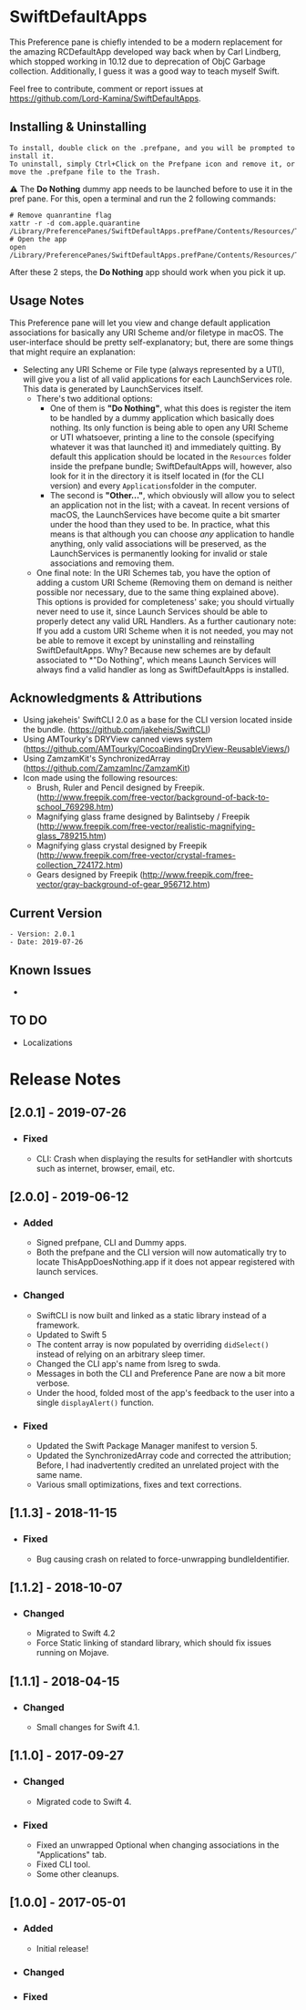 SwiftDefaultApps
========

This Preference pane is chiefly intended to be a modern replacement for the amazing RCDefaultApp developed way back when by Carl Lindberg, which stopped working in 10.12 due to deprecation of ObjC Garbage collection.
Additionally, I guess it was a good way to teach myself Swift.

Feel free to contribute, comment or report issues at https://github.com/Lord-Kamina/SwiftDefaultApps.

## Installing & Uninstalling
	
	To install, double click on the .prefpane, and you will be prompted to install it.
	To uninstall, simply Ctrl+Click on the Prefpane icon and remove it, or move the .prefpane file to the Trash.

:warning: The **Do Nothing** dummy app needs to be launched before to use it in the pref pane. For this, open a terminal and run the 2 following commands:

```shell
# Remove quanrantine flag
xattr -r -d com.apple.quarantine /Library/PreferencePanes/SwiftDefaultApps.prefPane/Contents/Resources/ThisAppDoesNothing.app
# Open the app
open /Library/PreferencePanes/SwiftDefaultApps.prefPane/Contents/Resources/ThisAppDoesNothing.app
```

After these 2 steps, the **Do Nothing** app should work when you pick it up.

## Usage Notes

This Preference pane will let you view and change default application associations for basically any URI Scheme and/or filetype in macOS.
The user-interface should be pretty self-explanatory; but, there are some things that might require an explanation:
	
- Selecting any URI Scheme or File type (always represented by a UTI), will give you a list of all valid applications for each LaunchServices role. This data is generated by LaunchServices itself.
  - There's two additional options: 
    - One of them is **"Do Nothing"**, what this does is register the item to be handled by a dummy application which basically does nothing. Its only function is being able to open any URI Scheme or UTI whatsoever, printing a line to the console (specifying whatever it was that launched it) and immediately quitting. By default this application should be located in the `Resources` folder inside the prefpane bundle; SwiftDefaultApps will, however, also look for it in the directory it is itself located in (for the CLI version) and every `Applications`folder in the computer.
    - The second is **"Other..."**, which obviously will allow you to select an application not in the list; with a caveat. In recent versions of macOS, the LaunchServices have become quite a bit smarter under the hood than they used to be. In practice, what this means is that although you can choose *any* application to handle anything, only valid associations will be preserved, as the LaunchServices is permanently looking for invalid or stale associations and removing them.
  - One final note: In the URI Schemes tab, you have the option of adding a custom URI Scheme (Removing them on demand is neither possible nor necessary, due to the same thing explained above). This options is provided for completeness' sake; you should virtually never need to use it, since Launch Services should be able to properly detect any valid URL Handlers. As a further cautionary note: If you add a custom URI Scheme when it is not needed, you may not be able to remove it except by uninstalling and reinstalling SwiftDefaultApps. Why? Because new schemes are by default associated to *"Do Nothing", which means Launch Services will always find a valid handler as long as SwiftDefaultApps is installed.

## Acknowledgments & Attributions

- Using jakeheis' SwiftCLI 2.0 as a base for the CLI version located inside the bundle. (https://github.com/jakeheis/SwiftCLI)
- Using AMTourky's DRYView canned views system (https://github.com/AMTourky/CocoaBindingDryView-ReusableViews/)
- Using ZamzamKit's SynchronizedArray (https://github.com/ZamzamInc/ZamzamKit)
- Icon made using the following resources:
	- Brush, Ruler and Pencil designed by Freepik. (http://www.freepik.com/free-vector/background-of-back-to-school_769298.htm)
	- Magnifying glass frame designed by Balintseby / Freepik (http://www.freepik.com/free-vector/realistic-magnifying-glass_789215.htm)
	- Magnifying glass crystal designed by Freepik (http://www.freepik.com/free-vector/crystal-frames-collection_724172.htm)
	- Gears designed by Freepik (http://www.freepik.com/free-vector/gray-background-of-gear_956712.htm)

## Current Version
    - Version: 2.0.1
    - Date: 2019-07-26

## Known Issues
- 

## TO DO
- Localizations

# Release Notes

## [2.0.1] - 2019-07-26
  + ### Fixed
  	+ CLI: Crash when displaying the results for setHandler with shortcuts such as internet, browser, email, etc.

## [2.0.0] - 2019-06-12
  + ### Added
    + Signed prefpane, CLI and Dummy apps.
    + Both the prefpane and the CLI version will now automatically try to locate ThisAppDoesNothing.app if it does not appear registered with launch services.
  + ### Changed
    + SwiftCLI is now built and linked as a static library instead of a framework.
    + Updated to Swift 5
    + The content array is now populated by overriding `didSelect()` instead of relying on an arbitrary sleep timer.
    + Changed the CLI app's name from lsreg to swda.
    + Messages in both the CLI and Preference Pane are now a bit more verbose.
    + Under the hood, folded most of the app's feedback to the user into a single `displayAlert()` function.
  + ### Fixed
  	+ Updated the Swift Package Manager manifest to version 5.
  	+ Updated the SynchronizedArray code and corrected the attribution; Before, I had inadvertently credited an unrelated project with the same name.
  	+ Various small optimizations, fixes and text corrections.

## [1.1.3] - 2018-11-15
  + ### Fixed
  	+ Bug causing crash on related to force-unwrapping bundleIdentifier.

## [1.1.2] - 2018-10-07
  + ### Changed
  	+ Migrated to Swift 4.2
  	+ Force Static linking of standard library, which should fix issues running on Mojave.

## [1.1.1] - 2018-04-15
  + ### Changed
  	+ Small changes for Swift 4.1.

## [1.1.0] - 2017-09-27
  + ### Changed
  	+ Migrated code to Swift 4.
  + ### Fixed
  	+ Fixed an unwrapped Optional when changing associations in the "Applications" tab.
  	+ Fixed CLI tool.
  	+ Some other cleanups.

## [1.0.0] - 2017-05-01
  + ### Added
    + Initial release!
  + ### Changed
  + ### Fixed
  
  
